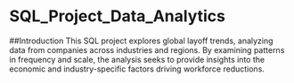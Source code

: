 # SQL_Project_Data_Analytics
 
##Introduction
This SQL project explores global layoff trends, analyzing data from companies across industries and regions. 
By examining patterns in frequency and scale, the analysis seeks to provide insights into the economic and industry-specific factors driving workforce reductions.
